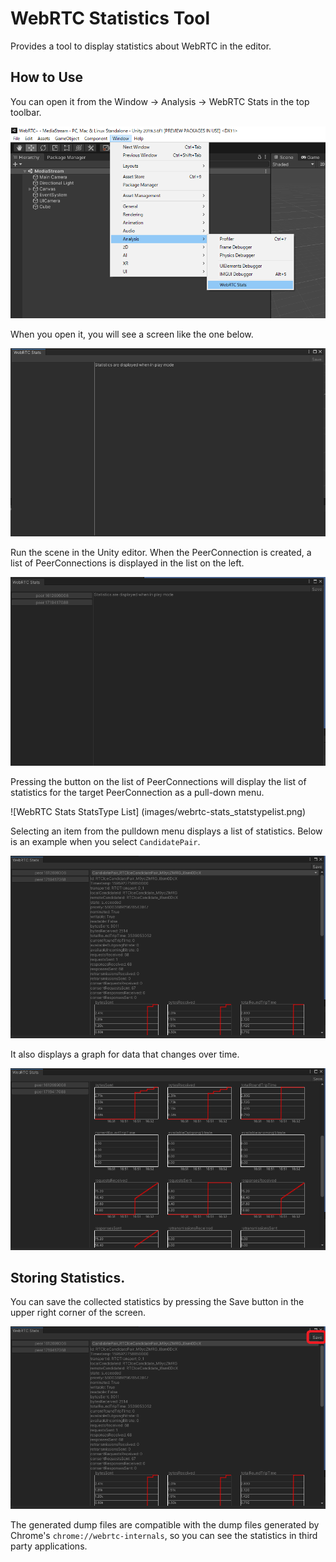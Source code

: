 # WebRTC Statistics Tool

Provides a tool to display statistics about WebRTC in the editor.

## How to Use

You can open it from the Window -> Analysis -> WebRTC Stats in the top toolbar.

![Guidline WebRTC Stats](images/guideline-webrtc-stats.png)


When you open it, you will see a screen like the one below.

![WebRTC Stats Empty](images/webrtc-stats_emptyview.png)


Run the scene in the Unity editor. When the PeerConnection is created, a list of PeerConnections is displayed in the list on the left.

![WebRTC Stats PeerConnection List](images/webrtc-stats_peerconnection.png)

Pressing the button on the list of PeerConnections will display the list of statistics for the target PeerConnection as a pull-down menu.

![WebRTC Stats StatsType List] (images/webrtc-stats_statstypelist.png)

Selecting an item from the pulldown menu displays a list of statistics.
Below is an example when you select `CandidatePair`.

![WebRTC Stats Exsample StatsMember](images/webrtc-stats_example-statsmember.png)

It also displays a graph for data that changes over time.

![WebRTC Stats Exsample StatsGraph](images/webrtc-stats_example-statsgraph.png)

## Storing Statistics.
You can save the collected statistics by pressing the Save button in the upper right corner of the screen.

![WebRTC Stats Save Dump](images/webrtc-stats_savedump.png)

The generated dump files are compatible with the dump files generated by Chrome's `chrome://webrtc-internals`, so you can see the statistics in third party applications.
